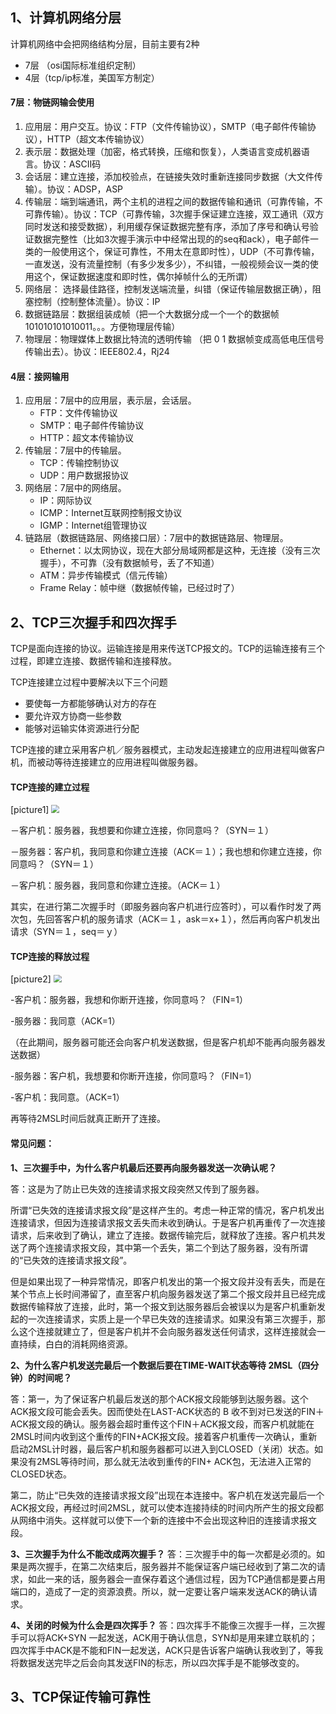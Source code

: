 ## 1、计算机网络分层



计算机网络中会把网络结构分层，目前主要有2种

* 7层 （osi国际标准组织定制）
* 4层（tcp/ip标准，美国军方制定）

#### 7层：物链网输会使用

1. 应用层：用户交互。协议：FTP（文件传输协议），SMTP（电子邮件传输协议），HTTP（超文本传输协议）
2. 表示层：数据处理（加密，格式转换，压缩和恢复），人类语言变成机器语言。协议：ASCII码       
3. 会话层：建立连接，添加校验点，在链接失效时重新连接同步数据（大文件传输）。协议：ADSP，ASP
4. 传输层：端到端通讯，两个主机的进程之间的数据传输和通讯（可靠传输，不可靠传输）。协议：TCP（可靠传输，3次握手保证建立连接，双工通讯（双方同时发送和接受数据），利用缓存保证数据完整有序，添加了序号和确认号验证数据完整性（比如3次握手演示中中经常出现的的seq和ack），电子邮件一类的一般使用这个，保证可靠性，不用太在意即时性），UDP（不可靠传输，一直发送，没有流量控制（有多少发多少），不纠错，一般视频会议一类的使用这个，保证数据速度和即时性，偶尔掉帧什么的无所谓）
5. 网络层： 选择最佳路径，控制发送端流量，纠错（保证传输层数据正确），阻塞控制（控制整体流量）。协议：IP
6. 数据链路层：数据组装成帧（把一个大数据分成一个一个的数据帧101010101010011。。。方便物理层传输）
7. 物理层：物理媒体上数据比特流的透明传输 （把 0 1 数据帧变成高低电压信号传输出去）。协议：IEEE802.4，Rj24

#### 4层：接网输用

1. 应用层：7层中的应用层，表示层，会话层。
   - FTP：文件传输协议
   - SMTP：电子邮件传输协议
   - HTTP：超文本传输协议
2. 传输层：7层中的传输层。
   - TCP：传输控制协议
   - UDP：用户数据报协议
3. 网络层：7层中的网络层。
   - IP：网际协议
   - ICMP：Internet互联网控制报文协议
   - IGMP：Internet组管理协议
4. 链路层（数据链路层、网络接口层）：7层中的数据链路层、物理层。
   - Ethernet：以太网协议，现在大部分局域网都是这种，无连接（没有三次握手），不可靠（没有数据帧号，丢了不知道）
   - ATM：异步传输模式（信元传输）
   - Frame Relay：帧中继（数据帧传输，已经过时了）

## 2、TCP三次握手和四次挥手

TCP是面向连接的协议。运输连接是用来传送TCP报文的。TCP的运输连接有三个过程，即建立连接、数据传输和连接释放。

TCP连接建立过程中要解决以下三个问题

* 要使每一方都能够确认对方的存在
* 要允许双方协商一些参数
* 能够对运输实体资源进行分配

TCP连接的建立采用客户机／服务器模式，主动发起连接建立的应用进程叫做客户机，而被动等待连接建立的应用进程叫做服务器。

#### TCP连接的建立过程

[picture1]
<img src="D:\workkkkkkkk\资料\LearningNotes-master\Network\三次握手.png" style="zoom:80%;" />

－客户机：服务器，我想要和你建立连接，你同意吗？（SYN＝１）

－服务器：客户机，我同意和你建立连接（ACK＝１）；我也想和你建立连接，你同意吗？（SYN＝１）

－客户机：服务器，我同意和你建立连接。（ACK＝１）

其实，在进行第二次握手时（即服务器向客户机进行应答时），可以看作时发了两次包，先回答客户机的服务请求（ACK＝１，ask＝x+１），然后再向客户机发出请求（SYN＝１，seq＝ｙ）



#### TCP连接的释放过程

[picture2]
<img src="D:\workkkkkkkk\资料\LearningNotes-master\Network\四次挥手.png" style="zoom:80%;" />

-客户机：服务器，我想和你断开连接，你同意吗？（FIN=1）

-服务器：我同意（ACK=1）

（在此期间，服务器可能还会向客户机发送数据，但是客户机却不能再向服务器发送数据）

-服务器：客户机，我想要和你断开连接，你同意吗？（FIN=1）

-客户机：我同意。（ACK=1）

再等待2MSL时间后就真正断开了连接。



#### 常见问题：

**1、三次握手中，为什么客户机最后还要再向服务器发送一次确认呢？**

答：这是为了防止已失效的连接请求报文段突然又传到了服务器。

所谓“已失效的连接请求报文段”是这样产生的。考虑一种正常的情况，客户机发出连接请求，但因为连接请求报文丢失而未收到确认。于是客户机再重传了一次连接请求，后来收到了确认，建立了连接。数据传输完后，就释放了连接。客户机共发送了两个连接请求报文段，其中第一个丢失，第二个到达了服务器，没有所谓的“已失效的连接请求报文段”。

但是如果出现了一种异常情况，即客户机发出的第一个报文段并没有丢失，而是在某个节点上长时间滞留了，直至客户机向服务器发送了第二个报文段并且已经完成数据传输释放了连接，此时，第一个报文到达服务器后会被误以为是客户机重新发起的一次连接请求，实质上是一个早已失效的连接请求。如果没有第三次握手，那么这个连接就建立了，但是客户机并不会向服务器发送任何请求，这样连接就会一直持续，白白的消耗网络资源。

**2、为什么客户机发送完最后一个数据后要在TIME-WAIT状态等待 2MSL（四分钟）的时间呢？**

答：第一，为了保证客户机最后发送的那个ACK报文段能够到达服务器。这个ACK报文段可能会丢失。因而使处在LAST-ACK状态的 B 收不到对已发送的FIN＋ACK报文段的确认。服务器会超时重传这个FIN＋ACK报文段，而客户机就能在2MSL时间内收到这个重传的FIN+ACK报文段。接着客户机重传一次确认，重新启动2MSL计时器，最后客户机和服务器都可以进入到CLOSED（关闭）状态。如果没有2MSL等待时间，那么就无法收到重传的FIN+ ACK包，无法进入正常的CLOSED状态。

第二，防止“已失效的连接请求报文段”出现在本连接中。客户机在发送完最后一个ACK报文段，再经过时间2MSL，就可以使本连接持续的时间内所产生的报文段都从网络中消失。这样就可以使下一个新的连接中不会出现这种旧的连接请求报文段。

**3、三次握手为什么不能改成两次握手？**
答：三次握手中的每一次都是必须的。如果是两次握手，在第二次结束后，服务器并不能保证客户端已经收到了第二次的请求，如此一来的话，服务器会一直保存着这个通信过程，因为TCP通信都是要占用端口的，造成了一定的资源浪费。所以，就一定要让客户端来发送ACK的确认请求。

**4、关闭的时候为什么会是四次挥手？**
答：四次挥手不能像三次握手一样，三次握手可以将ACK+SYN 一起发送，ACK用于确认信息，SYN却是用来建立联机的；四次挥手中ACK是不能和FIN一起发送，ACK只是告诉客户端确认我收到了，等我将数据发送完毕之后会向其发送FIN的标志，所以四次挥手是不能够改变的。



## 3、TCP保证传输可靠性


